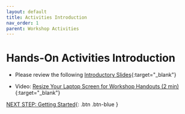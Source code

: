 ```yaml
---
layout: default
title: Activities Introduction
nav_order: 1
parent: Workshop Activities
---
```

# Hands-On Activities Introduction

- Please review the following [Introductory Slides](https://docs.google.com/presentation/d/12ZbaJSflaSLN55PVMGak4isqxv2ISsTlgfkVEzPpBho/edit?usp=sharing){:target="_blank"}

- Video: [Resize Your Laptop Screen for Workshop Handouts (2 min)](https://www.youtube.com/watch?v=Igk5hZUfzN0){:target="_blank"}

[NEXT STEP: Getting Started](act-1.html){: .btn .btn-blue }

